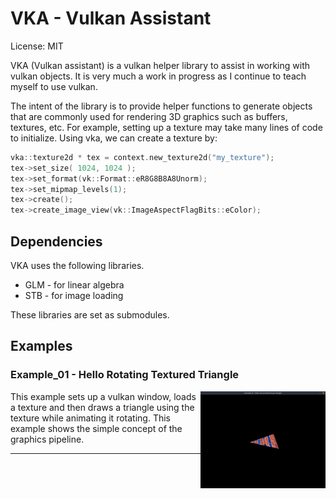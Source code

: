 # VKA - Vulkan Assistant

License: MIT

VKA (Vulkan assistant) is a vulkan helper library to assist in working with
vulkan objects. It is very much a work in progress as I continue to teach myself
to use vulkan.


The intent of the library is to provide helper functions to generate objects
that are commonly used for rendering 3D graphics such as buffers, textures,
etc.  For example, setting up a texture may take many lines of code to
initialize. Using vka, we can create a texture by:

```C++
vka::texture2d * tex = context.new_texture2d("my_texture");
tex->set_size( 1024, 1024 );
tex->set_format(vk::Format::eR8G8B8A8Unorm);
tex->set_mipmap_levels(1);
tex->create();
tex->create_image_view(vk::ImageAspectFlagBits::eColor);
```



## Dependencies

VKA uses the following libraries.
 * GLM - for linear algebra
 * STB - for image loading

These libraries are set as submodules.

## Examples

### Example_01 - Hello Rotating Textured Triangle

<img align="right" width="200"  src="doc/images/example_01.jpeg">

This example sets up a vulkan window, loads a texture and then draws a triangle
using the texture while animating it rotating. This example shows the simple
concept of the graphics pipeline.

---
